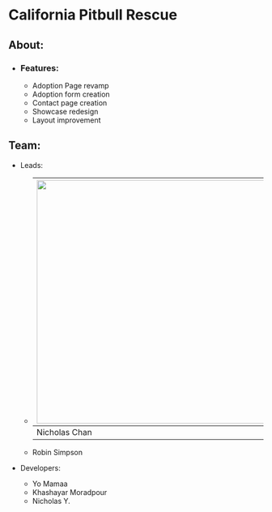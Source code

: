 # California Pitbull Rescue

## About:
  - ### Features:
    - Adoption Page revamp
    - Adoption form creation
    - Contact page creation
    - Showcase redesign
    - Layout improvement

## Team:
  - Leads:
    - |<img src = "https://user-images.githubusercontent.com/80879010/230799426-1e53625e-3933-44bb-ab87-38abab18baf1.jpg" width="480">|
      | ------------- |
      | Nicholas Chan |
      
    - Robin Simpson
    
  - Developers:
    - Yo Mamaa
    - Khashayar Moradpour
    - Nicholas Y.
 
